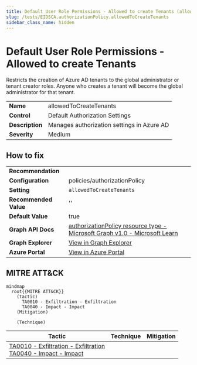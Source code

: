 ```yaml
---
title: Default User Role Permissions - Allowed to create Tenants (allowedToCreateTenants)
slug: /tests/EIDSCA.authorizationPolicy.allowedToCreateTenants
sidebar_class_name: hidden
---
```


# Default User Role Permissions - Allowed to create Tenants

Restricts the creation of Azure AD tenants to the global administrator or tenant creator roles. Anyone who creates a tenant will become the global administrator for that tenant.

| | |
|-|-|
| **Name** | allowedToCreateTenants |
| **Control** | Default Authorization Settings |
| **Description** | Manages authorization settings in Azure AD |
| **Severity** | Medium |

## How to fix
| | |
|-|-|
| **Recommendation** |  |
| **Configuration** | policies/authorizationPolicy |
| **Setting** | `allowedToCreateTenants` |
| **Recommended Value** | '' |
| **Default Value** | true |
| **Graph API Docs** | [authorizationPolicy resource type - Microsoft Graph v1.0 - Microsoft Learn](https://learn.microsoft.com/en-us/graph/api/resources/authorizationpolicy) |
| **Graph Explorer** | [View in Graph Explorer](https://developer.microsoft.com/en-us/graph/graph-explorer?request=policies/authorizationPolicy&method=GET&version=beta&GraphUrl=https://graph.microsoft.com) |
| **Azure Portal** | [View in Azure Portal](https://portal.azure.com/#view/Microsoft_AAD_IAM/ActiveDirectoryMenuBlade/~/UserSettings) | 

## MITRE ATT&CK

```mermaid
mindmap
  root{{MITRE ATT&CK}}
    (Tactic)
      TA0010 - Exfiltration - Exfiltration
      TA0040 - Impact - Impact
    (Mitigation)

    (Technique)

```
|Tactic|Technique|Mitigation|
|---|---|---|
|[TA0010 - Exfiltration - Exfiltration](https://attack.mitre.org/tactics/TA0010)<br/>[TA0040 - Impact - Impact](https://attack.mitre.org/tactics/TA0040)|||

